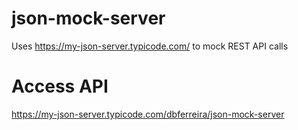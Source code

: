 # json-mock-server
Uses https://my-json-server.typicode.com/ to mock REST API calls

# Access API
https://my-json-server.typicode.com/dbferreira/json-mock-server
